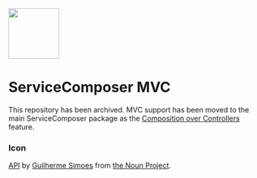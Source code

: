 <img src="assets/ServiceComposer.png" width="100" />

# ServiceComposer MVC

This repository has been archived. MVC support has been moved to the main ServiceComposer package as the [Composition over Controllers](https://github.com/ServiceComposer/ServiceComposer.AspNetCore/blob/master/docs/composition-over-controllers.md) feature.

### Icon

[API](‪https://thenounproject.com/term/api/883169‬) by [Guilherme Simoes](https://thenounproject.com/uberux/) from [the Noun Project](https://thenounproject.com/).
